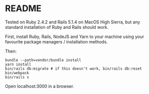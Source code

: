 # README

Tested on Ruby 2.4.2 and Rails 5.1.4 on MacOS High Sierra, but any standard installation of Ruby and Rails should work.

First, install Ruby, Rails, NodeJS and Yarn to your machine using your favourite package managers / installation methods.

Then:

```
bundle --path=vendor/bundle install
yarn install
bin/rails db:migrate # if this doesn't work, bin/rails db:reset
bin/webpack
bin/rails s
```

Open localhost:3000 in a browser.
